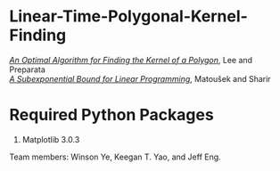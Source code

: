 # Linear-Time-Polygonal-Kernel-Finding
[_An Optimal Algorithm for Finding the Kernel of a Polygon_](https://www.researchgate.net/profile/D_Lee2/publication/234830402_An_Optimal_Algorithm_for_Finding_the_Kernel_of_a_Polygon/links/00b7d51c5dcb0759dd000000/An-Optimal-Algorithm-for-Finding-the-Kernel-of-a-Polygon.pdf?origin=publication_detail), Lee and Preparata<br/>
[_A Subexponential Bound for Linear Programming_](https://inf.ethz.ch/personal/emo/PublFiles/SubexLinProg_ALG16_96.pdf), Matoušek and Sharir

# Required Python Packages
1. Matplotlib 3.0.3

Team members: Winson Ye, Keegan T. Yao, and Jeff Eng.
